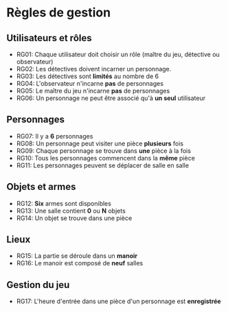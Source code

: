 # Règles de gestion

## Utilisateurs et rôles
- RG01: Chaque utilisateur doit choisir un rôle (maître du jeu, détective ou observateur)
- RG02: Les détectives doivent incarner un personnage.
- RG03: Les détectives sont **limités** au nombre de 6
- RG04: L'observateur n'incarne **pas** de personnages
- RG05: Le maître du jeu n'incarne **pas** de personnages
- RG06: Un personnage ne peut être associé qu'à **un seul** utilisateur

## Personnages
- RG07: Il y a **6** personnages
- RG08: Un personnage peut visiter une pièce **plusieurs** fois
- RG09: Chaque personnage se trouve dans **une** pièce à la fois
- RG10: Tous les personnages commencent dans la **même** pièce
- RG11: Les personnages peuvent se déplacer de salle en salle

## Objets et armes
- RG12: **Six** armes sont disponibles
- RG13: Une salle contient **0** ou **N** objets
- RG14: Un objet se trouve dans une pièce

## Lieux
- RG15: La partie se déroule dans un **manoir** 
- RG16: Le manoir est composé de **neuf** salles

## Gestion du jeu
- RG17: L'heure d'entrée dans une pièce d'un personnage est **enregistrée**